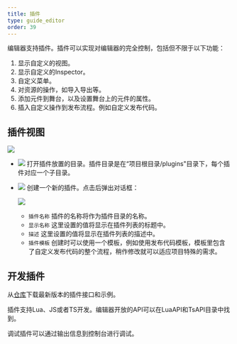 ```yaml
---
title: 插件
type: guide_editor
order: 39
---
```


编辑器支持插件。插件可以实现对编辑器的完全控制，包括但不限于以下功能：
1. 显示自定义的视图。
2. 显示自定义的Inspector。
3. 自定义菜单。
4. 对资源的操作，如导入导出等。
5. 添加元件到舞台，以及设置舞台上的元件的属性。
6. 插入自定义操作到发布流程。例如自定义发布代码。

## 插件视图

![](../../images/QQ20200724-151747.png)

- ![](../../images/plugintb_01.png) 打开插件放置的目录。插件目录是在“项目根目录/plugins"目录下，每个插件对应一个子目录。

- ![](../../images/plugintb_02.png) 创建一个新的插件。点击后弹出对话框：

   ![](../../images/QQ20200724-155544.png) 
    - `插件名称` 插件的名称将作为插件目录的名称。
    - `显示名称` 这里设置的值将显示在插件列表的标题中。
    - `描述` 这里设置的值将显示在插件列表的描述中。
    - `插件模板` 创建时可以使用一个模板，例如使用发布代码模板，模板里包含了自定义发布代码的整个流程，稍作修改就可以适应项目特殊的需求。

## 开发插件

从[仓库](https://github.com/fairygui/FairyGUI-Editor/tree/master/plugin)下载最新版本的插件接口和示例。

插件支持Lua、JS或者TS开发。编辑器开放的API可以在LuaAPI和TsAPI目录中找到。

调试插件可以通过输出信息到控制台进行调试。